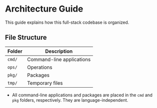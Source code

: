 # Architecture Guide

This guide explains how this full-stack codebase is organized.

## File Structure

| Folder          | Description                 |
| --------------- | --------------------------- |
| `cmd/`          | Command-line applications   |
| `ops/`          | Operations                  |
| `pkg/`          | Packages                    |
| `tmp/`          | Temporary files             |

- All command-line applications and packages are placed in the `cmd` and `pkg` folders, respectively. They are
  language-independent.
